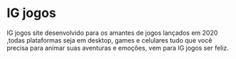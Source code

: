 # IG jogos
 IG jogos site desenvolvido para os amantes de jogos lançados em 2020 ,todas plataformas seja em desktop, games e celulares tudo que você precisa para animar suas aventuras e emoções, vem para IG jogos ser feliz.
